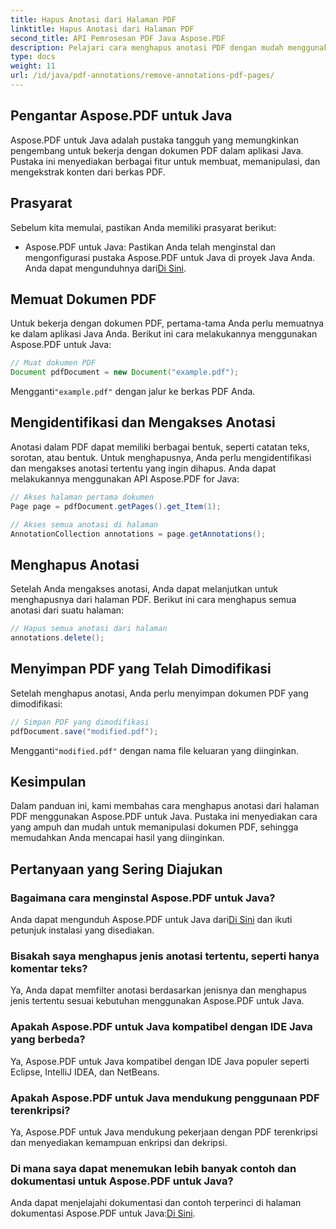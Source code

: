 ```yaml
---
title: Hapus Anotasi dari Halaman PDF
linktitle: Hapus Anotasi dari Halaman PDF
second_title: API Pemrosesan PDF Java Aspose.PDF
description: Pelajari cara menghapus anotasi PDF dengan mudah menggunakan Aspose.PDF untuk Java. Panduan langkah demi langkah dan kode disertakan.
type: docs
weight: 11
url: /id/java/pdf-annotations/remove-annotations-pdf-pages/
---
```


## Pengantar Aspose.PDF untuk Java

Aspose.PDF untuk Java adalah pustaka tangguh yang memungkinkan pengembang untuk bekerja dengan dokumen PDF dalam aplikasi Java. Pustaka ini menyediakan berbagai fitur untuk membuat, memanipulasi, dan mengekstrak konten dari berkas PDF.

## Prasyarat

Sebelum kita memulai, pastikan Anda memiliki prasyarat berikut:

-  Aspose.PDF untuk Java: Pastikan Anda telah menginstal dan mengonfigurasi pustaka Aspose.PDF untuk Java di proyek Java Anda. Anda dapat mengunduhnya dari[Di Sini](https://releases.aspose.com/pdf/java/).

## Memuat Dokumen PDF

Untuk bekerja dengan dokumen PDF, pertama-tama Anda perlu memuatnya ke dalam aplikasi Java Anda. Berikut ini cara melakukannya menggunakan Aspose.PDF untuk Java:

```java
// Muat dokumen PDF
Document pdfDocument = new Document("example.pdf");
```

 Mengganti`"example.pdf"` dengan jalur ke berkas PDF Anda.


## Mengidentifikasi dan Mengakses Anotasi

Anotasi dalam PDF dapat memiliki berbagai bentuk, seperti catatan teks, sorotan, atau bentuk. Untuk menghapusnya, Anda perlu mengidentifikasi dan mengakses anotasi tertentu yang ingin dihapus. Anda dapat melakukannya menggunakan API Aspose.PDF for Java:

```java
// Akses halaman pertama dokumen
Page page = pdfDocument.getPages().get_Item(1);

// Akses semua anotasi di halaman
AnnotationCollection annotations = page.getAnnotations();
```

## Menghapus Anotasi

Setelah Anda mengakses anotasi, Anda dapat melanjutkan untuk menghapusnya dari halaman PDF. Berikut ini cara menghapus semua anotasi dari suatu halaman:

```java
// Hapus semua anotasi dari halaman
annotations.delete();
```

## Menyimpan PDF yang Telah Dimodifikasi

Setelah menghapus anotasi, Anda perlu menyimpan dokumen PDF yang dimodifikasi:

```java
// Simpan PDF yang dimodifikasi
pdfDocument.save("modified.pdf");
```

 Mengganti`"modified.pdf"` dengan nama file keluaran yang diinginkan.

## Kesimpulan

Dalam panduan ini, kami membahas cara menghapus anotasi dari halaman PDF menggunakan Aspose.PDF untuk Java. Pustaka ini menyediakan cara yang ampuh dan mudah untuk memanipulasi dokumen PDF, sehingga memudahkan Anda mencapai hasil yang diinginkan.

## Pertanyaan yang Sering Diajukan

### Bagaimana cara menginstal Aspose.PDF untuk Java?

 Anda dapat mengunduh Aspose.PDF untuk Java dari[Di Sini](https://releases.aspose.com/pdf/java/) dan ikuti petunjuk instalasi yang disediakan.

### Bisakah saya menghapus jenis anotasi tertentu, seperti hanya komentar teks?

Ya, Anda dapat memfilter anotasi berdasarkan jenisnya dan menghapus jenis tertentu sesuai kebutuhan menggunakan Aspose.PDF untuk Java.

### Apakah Aspose.PDF untuk Java kompatibel dengan IDE Java yang berbeda?

Ya, Aspose.PDF untuk Java kompatibel dengan IDE Java populer seperti Eclipse, IntelliJ IDEA, dan NetBeans.

### Apakah Aspose.PDF untuk Java mendukung penggunaan PDF terenkripsi?

Ya, Aspose.PDF untuk Java mendukung pekerjaan dengan PDF terenkripsi dan menyediakan kemampuan enkripsi dan dekripsi.

### Di mana saya dapat menemukan lebih banyak contoh dan dokumentasi untuk Aspose.PDF untuk Java?

 Anda dapat menjelajahi dokumentasi dan contoh terperinci di halaman dokumentasi Aspose.PDF untuk Java:[Di Sini](https://reference.aspose.com/pdf/java/).